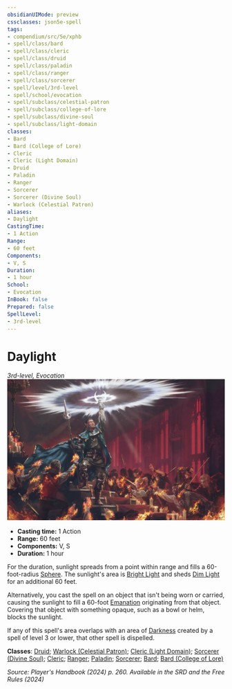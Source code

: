 ```yaml
---
obsidianUIMode: preview
cssclasses: json5e-spell
tags:
- compendium/src/5e/xphb
- spell/class/bard
- spell/class/cleric
- spell/class/druid
- spell/class/paladin
- spell/class/ranger
- spell/class/sorcerer
- spell/level/3rd-level
- spell/school/evocation
- spell/subclass/celestial-patron
- spell/subclass/college-of-lore
- spell/subclass/divine-soul
- spell/subclass/light-domain
classes:
- Bard
- Bard (College of Lore)
- Cleric
- Cleric (Light Domain)
- Druid
- Paladin
- Ranger
- Sorcerer
- Sorcerer (Divine Soul)
- Warlock (Celestial Patron)
aliases:
- Daylight
CastingTime: 
- 1 Action
Range:
- 60 feet
Components:
- V, S
Duration:
- 1 hour
School:
- Evocation
InBook: false
Prepared: false
SpellLevel:
- 3rd-level
---
```

# Daylight
*3rd-level, Evocation*  
![](/3-Mechanics/CLI/spells/img/daylight.webp#right)

- **Casting time:** 1 Action
- **Range:** 60 feet
- **Components:** V, S
- **Duration:** 1 hour

For the duration, sunlight spreads from a point within range and fills a 60-foot-radius [Sphere](/3-Mechanics/CLI/variant-rules/sphere-area-of-effect-xphb.md). The sunlight's area is [Bright Light](/3-Mechanics/CLI/variant-rules/bright-light-xphb.md) and sheds [Dim Light](/3-Mechanics/CLI/variant-rules/dim-light-xphb.md) for an additional 60 feet.

Alternatively, you cast the spell on an object that isn't being worn or carried, causing the sunlight to fill a 60-foot [Emanation](/3-Mechanics/CLI/variant-rules/emanation-area-of-effect-xphb.md) originating from that object. Covering that object with something opaque, such as a bowl or helm, blocks the sunlight.

If any of this spell's area overlaps with an area of [Darkness](/3-Mechanics/CLI/variant-rules/darkness-xphb.md) created by a spell of level 3 or lower, that other spell is dispelled.

**Classes**: [Druid](/3-Mechanics/CLI/lists/list-spells-classes-druid.md); [Warlock (Celestial Patron)](/3-Mechanics/CLI/lists/list-spells-classes-celestial-patron-xphb.md "subclass=XPHB;class=XPHB"); [Cleric (Light Domain)](/3-Mechanics/CLI/lists/list-spells-classes-light-domain-xphb.md "subclass=XPHB;class=XPHB"); [Sorcerer (Divine Soul)](/3-Mechanics/CLI/lists/list-spells-classes-divine-soul-xge.md "subclass=XGE;class=XPHB"); [Cleric](/3-Mechanics/CLI/lists/list-spells-classes-cleric.md); [Ranger](/3-Mechanics/CLI/lists/list-spells-classes-ranger.md); [Paladin](/3-Mechanics/CLI/lists/list-spells-classes-paladin.md); [Sorcerer](/3-Mechanics/CLI/lists/list-spells-classes-sorcerer.md); [Bard](/3-Mechanics/CLI/lists/list-spells-classes-bard.md); [Bard (College of Lore)](/3-Mechanics/CLI/lists/list-spells-classes-college-of-lore-xphb.md "subclass=XPHB;class=XPHB")

*Source: Player's Handbook (2024) p. 260. Available in the <span title='Systems Reference Document (5.2)'>SRD</span> and the Free Rules (2024)*